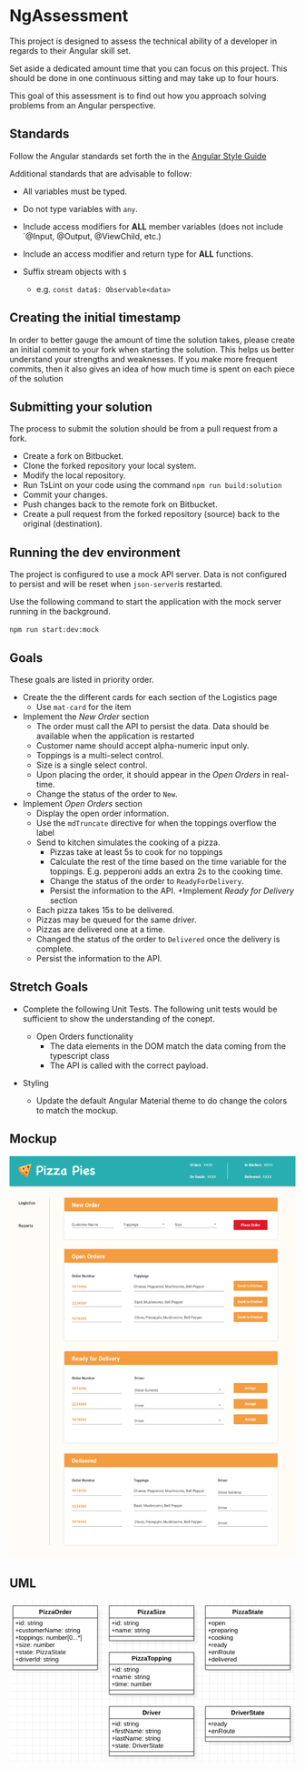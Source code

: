 # NgAssessment

This project is designed to assess the technical ability of a developer in regards to their Angular skill set.

Set aside a dedicated amount time that you can focus on this project. This should be done in one continuous sitting and may take up to four hours.

This goal of this assessment is to find out how you approach solving problems from an Angular perspective.


## Standards
Follow the Angular standards set forth the in the [Angular Style Guide](https://angular.io/guide/styleguide)

Additional standards that are advisable to follow:
+ All variables must be typed.
+ Do not type variables with `any`.
+ Include access modifiers for **ALL** member variables (does not include `@Input, @Output, @ViewChild, etc.)

+ Include an access modifier and return type for **ALL** functions.

+ Suffix stream objects with `$`
	+ e.g. `const data$: Observable<data>`

## Creating the initial timestamp
In order to better gauge the amount of time the solution takes, please create an initial commit to your fork when starting the solution.
This helps us better understand your strengths and weaknesses. If you make more frequent commits, then it also gives an idea of how much time is spent on each piece of the solution

## Submitting your solution
The process to submit the solution should be from a pull request from a fork.

+ Create a fork on Bitbucket.
+ Clone the forked repository your local system.
+ Modify the local repository.
+ Run TsLint on your code using the command `npm run build:solution`
+ Commit your changes.
+ Push changes back to the remote fork on Bitbucket.
+ Create a pull request from the forked repository (source) back to the original (destination).

## Running the dev environment

The project is configured to use a mock API server. Data is not configured to persist and will be reset 
when `json-server`is restarted.

Use the following command to start the application with the mock server running in the background.

`npm run start:dev:mock`

## Goals
These goals are listed in priority order.
+ Create the the different cards for each section of the Logistics page
    + Use `mat-card` for the item
+ Implement the *New Order* section
    + The order must call the API to persist the data. Data should be available when the application is restarted
    + Customer name should accept alpha-numeric input only.
    + Toppings is a multi-select control.
    + Size is a single select control.
    + Upon placing the order, it should appear in the *Open Orders* in real-time.
    + Change the status of the order to `New`.
+ Implement *Open Orders* section
    + Display the open order information.
    + Use the `mdTruncate` directive for when the toppings overflow the label
    + Send to kitchen simulates the cooking of a pizza.
        + Pizzas take at least 5s to cook for no toppings
        + Calculate the rest of the time based on the time variable for the toppings. E.g. pepperoni adds an extra 2s to the cooking time.
        + Change the status of the order to `ReadyForDelivery`.
        + Persist the information to the API.
+Implement *Ready for Delivery* section
    + Each pizza takes 15s to be delivered.
    + Pizzas may be queued for the same driver.
    + Pizzas are delivered one at a time.
    + Changed the status of the order to `Delivered` once the delivery is complete.
    + Persist the information to the API.
    
## Stretch Goals

+ Complete the following Unit Tests. The following unit tests would be sufficient to show the understanding of the conept.
    + Open Orders functionality
        + The data elements in the DOM match the data coming from the typescript class
        + The API is called with the correct payload.
        
+ Styling
    + Update the default Angular Material theme to do change the colors to match the mockup.
    
## Mockup
![](./screenshots/mockup.png)

## UML
![](./screenshots/uml.png)
